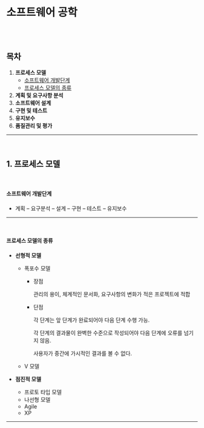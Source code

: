 # 소프트웨어 공학

<br><br>

## 목차

1. **프로세스 모델**
	* [소프트웨어 개발단계](#소프트웨어-개발단계)
	* [프로세스 모델의 종류](#프로세스-모델의-종류)
2. **계획 및 요구사항 분석**
3. **소프트웨어 설계**
4. **구현 및 테스트**
5. **유지보수**
6. **품질관리 및 평가**

---

<br>

## 1. 프로세스 모델

<br>

#### 소프트웨어 개발단계

* 계획 – 요구분석 – 설계 – 구현 – 테스트 – 유지보수

---

<br>

#### 프로세스 모델의 종류

* **선형적 모델**
  
  * 폭포수 모델
  
    * 장점
  
      관리의 용이, 체계적인 문서화, 요구사항의 변화가 적은 프로젝트에 적합
  
    * 단점
  
      각 단계는 앞 단계가 완료되어야 다음 단계 수행 가능.
  
      각 단계의 결과물이 완벽한 수준으로 작성되어야 다음 단계에 오류를 넘기지 않음.
  
      사용자가 중간에 가시적인 결과를 볼 수 없다.
  
  * V 모델
* **점진적 모델**
  
  * 프로토 타입 모델
  * 나선형 모델
  * Agile
  * XP

***


